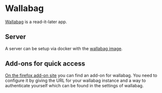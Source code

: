 # Wallabag

[Wallabag](https://github.com/wallabag/wallabag) is a read-it-later app.

## Server

A server can be setup via docker with the [wallabag image](./docker-images/wallabag_-_wallabag.md).

## Add-ons for quick access

[On the firefox add-on site](https://addons.mozilla.org/de/firefox/addon/linkding-extension/)
you can find an add-on for wallabag.
You need to configure it by giving the URL for your wallabag instance and a way
to authenticate yourself which can be found in the settings of wallabag.
